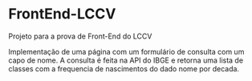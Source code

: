 # FrontEnd-LCCV
Projeto para a prova de Front-End do LCCV

Implementação de uma página com um formulário de consulta com um capo de nome. A consulta é feita na API do IBGE e retorna uma lista de classes com a frequencia de nascimentos do dado nome por decada.